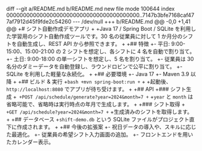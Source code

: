 diff --git a/README.md b/README.md
new file mode 100644
index 0000000000000000000000000000000000000000..7147b3bfe7168caf477af7912d45f9fde2c54260
--- /dev/null
+++ b/README.md
@@ -0,0 +1,41 @@
+# シフト自動作成デモアプリ
+
+Java 17 / Spring Boot / SQLite を利用した学習用のシフト自動作成ツールです。30 名の従業員に対して 1 か月分のシフトを自動生成し、REST API から参照できます。
+
+## 特徴
+- 平日: 9:00-15:00、15:00-21:00 の 2 シフトを想定し、各シフトに 4 名を自動で割り当て。
+- 土日: 9:00-18:00 の単一シフトを想定し、5 名を割り当て。
+- 従業員は 30 名分のダミーデータを自動登録し、ラウンドロビンで公平に割り当て。
+- SQLite を利用した軽量な永続化。
+
+## 必要環境
+- Java 17
+- Maven 3.9 以降
+
+## ビルド & 実行
+```bash
+mvn spring-boot:run
+```
+
+起動後、`http://localhost:8080` でアプリが待ち受けます。
+
+## API
+### シフト生成
+```
+POST /api/schedule/generate?year=2024&month=7
+```
+`year` と `month` は省略可能で、省略時は実行時点の年月で生成します。
+
+### シフト取得
+```
+GET /api/schedule?year=2024&month=7
+```
+生成済みのシフトを取得します。
+
+## データベース
+`shift-demo.db` という SQLite ファイルがプロジェクト直下に作成されます。
+
+## 今後の拡張案
+- 祝日データの導入や、スキルに応じた最適化。
+- 従業員の希望シフト入力画面の追加。
+- フロントエンドを用いたカレンダー表示。
